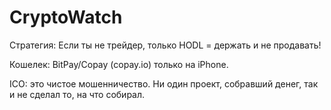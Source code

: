 # CryptoWatch

Стратегия:
Если ты не трейдер, только HODL = держать и не продавать!

Кошелек: BitPay/Copay (copay.io) только на iPhone.

ICO: это чистое мошенничество. Ни один проект, собравший денег, так и не сделал то, на что собирал.
